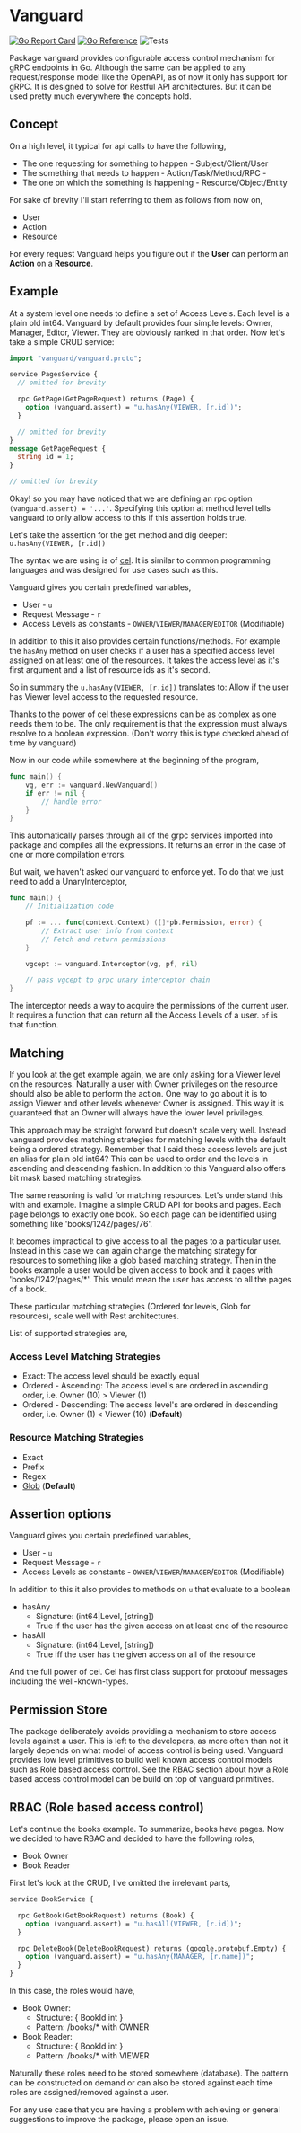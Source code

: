 # Vanguard
[![Go Report Card](https://goreportcard.com/badge/github.com/srikrsna/vanguard)](https://goreportcard.com/report/github.com/srikrsna/vanguard) [![Go Reference](https://pkg.go.dev/badge/github.com/srikrsna/vanguard.svg)](https://pkg.go.dev/github.com/srikrsna/vanguard) ![Tests](https://github.com/srikrsna/vanguard/actions/workflows/go.yml/badge.svg)

Package vanguard provides configurable access control mechanism for gRPC endpoints in Go. Although the same can be applied to any request/response model like the OpenAPI, as of now it only has support for gRPC. It is designed to solve for Restful API architectures. But it can be used pretty much everywhere the concepts hold.

## Concept 
On a high level, it typical for api calls to have the following,

* The one requesting for something to happen - Subject/Client/User
* The something that needs to happen - Action/Task/Method/RPC - 
* The one on which the something is happening - Resource/Object/Entity

For sake of brevity I'll start referring to them as follows from now on,

* User
* Action
* Resource

For every request Vanguard helps you figure out if the **User** can perform an **Action** on a **Resource**.

## Example

At a system level one needs to define a set of Access Levels. Each level is a plain old int64. Vanguard by default provides four simple levels: Owner, Manager, Editor, Viewer. They are obviously ranked in that order. Now let's take a simple CRUD service:

```protobuf
import "vanguard/vanguard.proto";

service PagesService {
  // omitted for brevity

  rpc GetPage(GetPageRequest) returns (Page) {
    option (vanguard.assert) = "u.hasAny(VIEWER, [r.id])";
  }

  // omitted for brevity
}
message GetPageRequest {  
  string id = 1;
}

// omitted for brevity
```

Okay! so you may have noticed that we are defining an rpc option `(vanguard.assert) = '...'`. Specifying this option at method level tells vanguard to only allow access to this if this assertion holds true.

Let's take the assertion for the get method and dig deeper: `u.hasAny(VIEWER, [r.id])`

The syntax we are using is of [cel](https://github.com/google/cel-spec). It is similar to common programming languages and was designed for use cases such as this.

Vanguard gives you certain predefined variables, 
* User - `u`
* Request Message - `r`
* Access Levels as constants - `OWNER`/`VIEWER`/`MANAGER`/`EDITOR` (Modifiable)

In addition to this it also provides certain functions/methods. For example the `hasAny` method on user checks if a user has a specified access level assigned on at least one of the resources. It takes the access level as it's first argument and a list of resource ids as it's second.

So in summary the `u.hasAny(VIEWER, [r.id])` translates to: Allow if the user has Viewer level access to the requested resource.

Thanks to the power of cel these expressions can be as complex as one needs them to be. The only requirement is that the expression must always resolve to a boolean expression. (Don't worry this is type checked ahead of time by vanguard)

Now in our code while somewhere at the beginning of the program,

```go
func main() {
    vg, err := vanguard.NewVanguard()
    if err != nil {
        // handle error
    }
}
```

This automatically parses through all of the grpc services imported into package and compiles all the expressions. It returns an error in the case of one or more compilation errors.

But wait, we haven't asked our vanguard to enforce yet. To do that we just need to add a UnaryInterceptor,
```go
func main() {
    // Initialization code

    pf := ... func(context.Context) ([]*pb.Permission, error) {
        // Extract user info from context
        // Fetch and return permissions 
    }

    vgcept := vanguard.Interceptor(vg, pf, nil)

    // pass vgcept to grpc unary interceptor chain
}

```

The interceptor needs a way to acquire the permissions of the current user. It requires a function that can return all the Access Levels of a user. `pf` is that function.

## Matching

If you look at the get example again, we are only asking for a Viewer level on the resources. Naturally a user with Owner privileges on the resource should also be able to perform the action. One way to go about it is to assign Viewer and other levels whenever Owner is assigned. This way it is guaranteed that an Owner will always have the lower level privileges.

This approach may be straight forward but doesn't scale very well. Instead vanguard provides matching strategies for matching levels with the default being a ordered strategy. Remember that I said these access levels are just an alias for plain old int64? This can be used to order and the levels in ascending and descending fashion. In addition to this Vanguard also offers bit mask based matching strategies.

The same reasoning is valid for matching resources. Let's understand this with and example. Imagine a simple CRUD API for books and pages. Each page belongs to exactly one book. So each page can be identified using something like 'books/1242/pages/76'.

It becomes impractical to give access to all the pages to a particular user. Instead in this case we can again change the matching strategy for resources to something like a glob based matching strategy. Then in the books example a user would be given access to book and it pages with 'books/1242/pages/*'. This would mean the user has access to all the pages of a book.

These particular matching strategies (Ordered for levels, Glob for resources), scale well with Rest architectures.

List of supported strategies are,

### Access Level Matching Strategies

* Exact: The access level should be exactly equal
* Ordered - Ascending: The access level's are ordered in ascending order, i.e. Owner (10) > Viewer (1) 
* Ordered - Descending: The access level's are ordered in descending order, i.e. Owner (1) < Viewer (10) (**Default**) 

### Resource Matching Strategies

* Exact
* Prefix
* Regex
* [Glob](https://pkg.go.dev/github.com/srikrsna/glob) (**Default**)

## Assertion options

Vanguard gives you certain predefined variables, 

* User - `u`
* Request Message - `r`
* Access Levels as constants - `OWNER`/`VIEWER`/`MANAGER`/`EDITOR` (Modifiable)

In addition to this it also provides to methods on `u` that evaluate to a boolean

* hasAny
    * Signature: (int64|Level, [string])
    * True if the user has the given access on at least one of the resource
* hasAll
    * Signature: (int64|Level, [string])
    * True iff the user has the given access on all of the resource

And the full power of cel. Cel has first class support for protobuf messages including the well-known-types.

## Permission Store

The package deliberately avoids providing a mechanism to store access levels against a user. This is left to the developers, as more often than not it largely depends on what model of access control is being used. Vanguard provides low level primitives to build well known access control models such as Role based access control. See the RBAC section about how a Role based access control model can be build on top of vanguard primitives.

## RBAC (Role based access control)

Let's continue the books example. To summarize, books have pages. Now we decided to have RBAC and decided to have the following roles,

* Book Owner
* Book Reader

First let's look at the CRUD, I've omitted the irrelevant parts,
```protobuf
service BookService {

  rpc GetBook(GetBookRequest) returns (Book) {
    option (vanguard.assert) = "u.hasAll(VIEWER, [r.id])";
  }  

  rpc DeleteBook(DeleteBookRequest) returns (google.protobuf.Empty) {
    option (vanguard.assert) = "u.hasAny(MANAGER, [r.name])";
  }
}
```

In this case, the roles would have,

* Book Owner:
    * Structure: { BookId int }
    * Pattern: /books/<book id here>* with OWNER
* Book Reader:
    * Structure: { BookId int }
    * Pattern: /books/<book id here>* with VIEWER

Naturally these roles need to be stored somewhere (database). The pattern can be constructed on demand or can also be stored against each time roles are assigned/removed against a user.

For any use case that you are having a problem with achieving or general suggestions to improve the package, please open an issue.